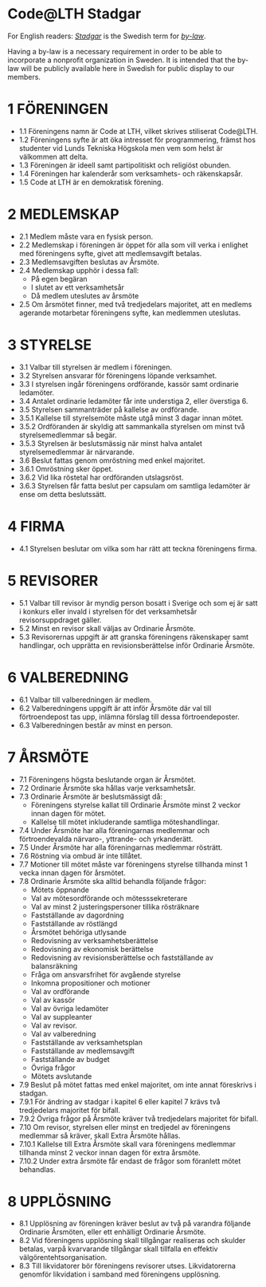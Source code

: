 Code@LTH Stadgar
===============

For English readers: [*Stadgar*](https://sv.wikipedia.org/wiki/Stadgar) is the Swedish term for [*by-law*](https://en.wikipedia.org/wiki/By-law).

Having a by-law is a necessary requirement in order to be able to incorporate a nonprofit organization in Sweden. 
It is intended that the by-law will be publicly available here in Swedish for public display to our members.

# 1 FÖRENINGEN
- 1.1 Föreningens namn är Code at LTH, vilket skrives stiliserat Code@LTH.
- 1.2 Föreningens syfte är att öka intresset för programmering, främst hos studenter vid Lunds Tekniska Högskola men vem som helst är välkommen att delta. 
- 1.3 Föreningen är ideell samt partipolitiskt och religiöst obunden.
- 1.4 Föreningen har kalenderår som verksamhets- och räkenskapsår.
- 1.5 Code at LTH är en demokratisk förening.

# 2 MEDLEMSKAP
- 2.1 Medlem måste vara en fysisk person.
- 2.2 Medlemskap i föreningen är öppet för alla som vill verka i enlighet med föreningens syfte, givet att medlemsavgift betalas.
- 2.3 Medlemsavgiften beslutas av Årsmöte.
- 2.4 Medlemskap upphör i dessa fall:
    - På egen begäran
    - I slutet av ett verksamhetsår
    - Då medlem uteslutes av årsmöte
- 2.5 Om årsmötet finner, med två tredjedelars majoritet, att en medlems agerande motarbetar föreningens syfte, kan medlemmen uteslutas.


# 3 STYRELSE
- 3.1 Valbar till styrelsen är medlem i föreningen.
- 3.2 Styrelsen ansvarar för föreningens löpande verksamhet.
- 3.3 I styrelsen ingår föreningens ordförande, kassör samt ordinarie ledamöter.
- 3.4 Antalet ordinarie ledamöter får inte understiga 2, eller överstiga 6.
- 3.5 Styrelsen sammanträder på kallelse av ordförande.
- 3.5.1 Kallelse till styrelsemöte måste utgå minst 3 dagar innan mötet.
- 3.5.2 Ordföranden är skyldig att sammankalla styrelsen om minst två styrelsemedlemmar så begär.
- 3.5.3 Styrelsen är beslutsmässig när minst halva antalet styrelsemedlemmar är närvarande.
- 3.6 Beslut fattas genom omröstning med enkel majoritet.
- 3.6.1 Omröstning sker öppet.
- 3.6.2 Vid lika röstetal har ordföranden utslagsröst.
- 3.6.3 Styrelsen får fatta beslut per capsulam om samtliga ledamöter är ense om detta beslutssätt.

# 4 FIRMA
- 4.1 Styrelsen beslutar om vilka som har rätt att teckna föreningens firma.

# 5 REVISORER
- 5.1 Valbar till revisor är myndig person bosatt i Sverige och som ej är satt i konkurs eller invald i styrelsen för det verksamhetsår revisorsuppdraget gäller. 
- 5.2 Minst en revisor skall väljas av Ordinarie Årsmöte.
- 5.3 Revisorernas uppgift är att granska föreningens räkenskaper samt handlingar, och upprätta en revisionsberättelse inför Ordinarie Årsmöte.

# 6 VALBEREDNING
- 6.1 Valbar till valberedningen är medlem.
- 6.2 Valberedningens uppgift är att inför Årsmöte där val till förtroendepost tas upp, inlämna förslag till dessa förtroendeposter.
- 6.3 Valberedningen består av minst en person.

# 7 ÅRSMÖTE
- 7.1 Föreningens högsta beslutande organ är Årsmötet.
- 7.2 Ordinarie Årsmöte ska hållas varje verksamhetsår.
- 7.3 Ordinarie Årsmöte är beslutsmässigt då:
    - Föreningens styrelse kallat till Ordinarie Årsmöte minst 2 veckor innan dagen för mötet.
    - Kallelse till mötet inkluderande samtliga möteshandlingar.
- 7.4 Under Årsmöte har alla föreningarnas medlemmar och förtroendevalda närvaro-, yttrande- och yrkanderätt.
- 7.5 Under Årsmöte har alla föreningarnas medlemmar rösträtt.
- 7.6 Röstning via ombud är inte tillåtet.
- 7.7 Motioner till mötet måste var föreningens styrelse tillhanda minst 1 vecka innan dagen för årsmötet.
- 7.8 Ordinarie Årsmöte ska alltid behandla följande frågor:
    - Mötets öppnande
    - Val av mötesordförande och mötesssekreterare
    - Val av minst 2 justeringspersoner tillika rösträknare
    - Fastställande av dagordning
    - Fastställande av röstlängd
    - Årsmötet behöriga utlysande
    - Redovisning av verksamhetsberättelse
    - Redovisning av ekonomisk berättelse
    - Redovisning av revisionsberättelse och fastställande av balansräkning
    - Fråga om ansvarsfrihet för avgående styrelse
    - Inkomna propositioner och motioner
    - Val av ordförande
    - Val av kassör
    - Val av övriga ledamöter
    - Val av suppleanter
    - Val av revisor.
    - Val av valberedning
    - Fastställande av verksamhetsplan
    - Fastställande av medlemsavgift
    - Fastställande av budget
    - Övriga frågor
    - Mötets avslutande
- 7.9 Beslut på mötet fattas med enkel majoritet, om inte annat föreskrivs i stadgan.
- 7.9.1 För ändring av stadgar i kapitel 6 eller kapitel 7 krävs två tredjedelars majoritet för bifall.
- 7.9.2 Övriga frågor på Årsmöte kräver två tredjedelars majoritet för bifall.
- 7.10 Om revisor, styrelsen eller minst en tredjedel av föreningens medlemmar så kräver, skall Extra Årsmöte hållas.
- 7.10.1 Kallelse till Extra Årsmöte skall vara föreningens medlemmar tillhanda minst 2 veckor innan dagen för extra årsmöte.
- 7.10.2 Under extra årsmöte får endast de frågor som föranlett mötet behandlas.

# 8 UPPLÖSNING
- 8.1 Upplösning av föreningen kräver beslut av två på varandra följande Ordinarie Årsmöten, eller ett enhälligt Ordinarie Årsmöte.
- 8.2 Vid föreningens upplösning skall tillgångar realiseras och skulder betalas, varpå kvarvarande tillgångar skall tillfalla en effektiv välgörentehtsorganisation.
- 8.3 Till likvidatorer bör föreningens revisorer utses. Likvidatorerna genomför likvidation i samband med föreningens upplösning.
